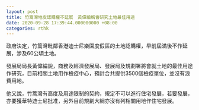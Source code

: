 ```yaml
---
layout: post
title: 竹篙灣地皮認購權不延展　黃偉綸稱會研究土地最佳用途
date: 2020-09-28 17:39:44.000000000 +08:00
categories: rthk
---
```


政府決定，竹篙灣毗鄰香港迪士尼樂園度假區的土地認購權，早前屆滿後不作延展，涉及60公頃土地。

發展局局長黃偉綸說，商務及經濟發展局、發展局及規劃署將會就土地的最佳用途作研究，目前相關土地用作檢疫中心，預計合共提供3500個檢疫單位，並沒有浪費用地。

他又說，竹篙灣有高度及用途限制的契約，規定不可以進行住宅發展，若要發展，亦要獲華特迪士尼批准，另外目前規劃大綱亦沒有列相關用地作住宅發展。

